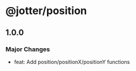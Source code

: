 # @jotter/position

## 1.0.0

### Major Changes

- feat: Add position/positionX/positionY functions
